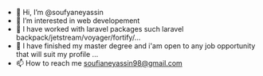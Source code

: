 - 👋 Hi, I’m @soufyaneyassin
- 👀 I’m interested in web developement
- 🌱 I have worked  with  laravel packages such laravel backpack/jetstream/voyager/fortify/... 
- 💞️ I have finished my master degree and i'am open to any job opportunity that will suit my profile ...
- 📫 How to reach me soufianeyassin98@gmail.com

<!---
soufyaneyassin/soufyaneyassin is a ✨ special ✨ repository because its `README.md` (this file) appears on your GitHub profile.
You can click the Preview link to take a look at your changes.
--->
